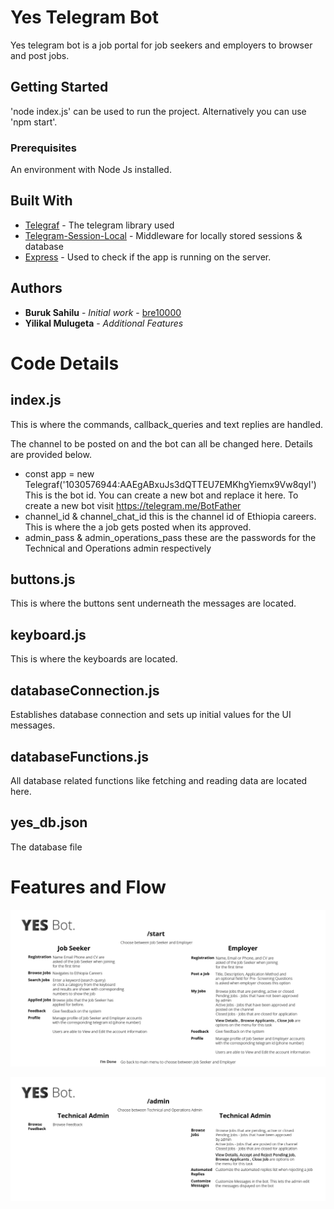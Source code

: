 # Yes Telegram Bot

Yes telegram bot is a job portal for job seekers and employers to browser and post jobs.

## Getting Started

'node index.js' can be used to run the project.
Alternatively you can use 'npm start'.

### Prerequisites

An environment with Node Js installed.



## Built With

* [Telegraf](telegraf.js.org) - The telegram library used
* [Telegram-Session-Local](https://www.npmjs.com/package/telegraf-session-local) - Middleware for locally stored sessions & database
* [Express](https://expressjs.com/) - Used to check if the app is running on the server.


## Authors

* **Buruk Sahilu** - *Initial work* - [bre10000](https://github.com/bre10000)
* **Yilikal Mulugeta** - *Additional Features*


# Code Details

## index.js

This is where the commands, callback_queries and text replies are handled. 

The channel to be posted on and the bot can all be changed here. Details are provided below.

* const app = new Telegraf('1030576944:AAEgABxuJs3dQTTEU7EMKhgYiemx9Vw8qyI')
  This is the bot id. You can create a new bot and replace it here. To create a new bot visit https://telegram.me/BotFather
* channel_id & channel_chat_id
  this is the channel id of Ethiopia careers. This is where the a job gets posted when its approved.
* admin_pass & admin_operations_pass
  these are the passwords for the Technical and Operations admin respectively

## buttons.js

This is where the buttons sent underneath the messages are located.

## keyboard.js

This is where the keyboards are located.

## databaseConnection.js

Establishes database connection and sets up initial values for the UI messages.

## databaseFunctions.js

All database related functions like fetching and reading data are located here.

## yes_db.json

The database file

# Features and Flow

![Yes Bot](./main.png)

![Admin](./admin.png)
